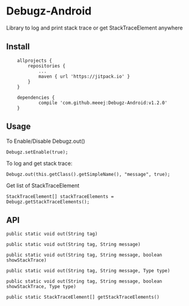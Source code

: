 # Debugz-Android
Library to log and print stack trace or get StackTraceElement anywhere


## Install

```
	allprojects {
		repositories {
			...
			maven { url 'https://jitpack.io' }
		}
	}
```


```
	dependencies {
	        compile 'com.github.meeej:Debugz-Android:v1.2.0'
	}
```


## Usage

To Enable/Disable Debugz.out()
```
Debugz.setEnable(true);
```

To log and get stack trace:
```
Debugz.out(this.getClass().getSimpleName(), "message", true);
```

Get list of StackTraceElement
```
StackTraceElement[] stackTraceElements = Debugz.getStackTraceElements();
```

## API
```
public static void out(String tag)
```
```
public static void out(String tag, String message)
```
```
public static void out(String tag, String message, boolean showStackTrace)
```
```
public static void out(String tag, String message, Type type)
```
```
public static void out(String tag, String message, boolean showStackTrace, Type type)
```
```
public static StackTraceElement[] getStackTraceElements()
```

